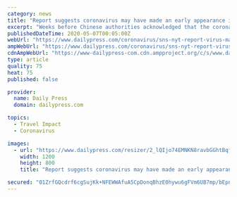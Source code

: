 ```yaml
---
category: news
title: "Report suggests coronavirus may have made an early appearance in France"
excerpt: "Weeks before Chinese authorities acknowledged that the coronavirus could be transmitted by humans, and nearly a month before the first officially recorded cases in Europe, a 42-year-old fishmonger showed up at a hospital in suburban Paris coughing,"
publishedDateTime: 2020-05-07T00:05:00Z
webUrl: "https://www.dailypress.com/coronavirus/sns-nyt-report-virus-made-early-appearance-france-20200506-iloucowhynfp5dyqsqtnd6s344-story.html"
ampWebUrl: "https://www.dailypress.com/coronavirus/sns-nyt-report-virus-made-early-appearance-france-20200506-iloucowhynfp5dyqsqtnd6s344-story.html?outputType=amp"
cdnAmpWebUrl: "https://www-dailypress-com.cdn.ampproject.org/c/s/www.dailypress.com/coronavirus/sns-nyt-report-virus-made-early-appearance-france-20200506-iloucowhynfp5dyqsqtnd6s344-story.html?outputType=amp"
type: article
quality: 75
heat: 75
published: false

provider:
  name: Daily Press
  domain: dailypress.com

topics:
  - Travel Impact
  - Coronavirus

images:
  - url: "https://www.dailypress.com/resizer/2_lQIjo74EMNKN8ravbGGhtBqfg=/1200x0/top/arc-anglerfish-arc2-prod-tronc.s3.amazonaws.com/public/4YNNSIJECNHHLBZ4AMVILKOTMI.jpg"
    width: 1200
    height: 800
    title: "Report suggests coronavirus may have made an early appearance in France"

secured: "01ZrfGQcdrf6cgSujKk+NFEWWAfuA5CpDonqBhzE0hywu6gFVm6UB7mp/bEpnB5aspsSfjKs52rH3458RnYUMJE+aSOM/gMRDxVfMJzE61SJhNmO7dr3VMcT63IcJJbg8CW9fv0/Y3ggFEp5DFcHPw7ktpbDA6C++e2Oo8uM276s8MIT3Mv/xhlx2Uqs3tQd2okINPjpKcZhVjMEg2kD8akVgq9+S3r5PUyA3L42kcmVfTpAGIyBXGm5J1Sb6ydcEaJjt9YgflcPenunCny83IwAk9UHc+up/9OUIvSUbaEthmkzuLuTDa6CxuOW14fX;Lf/FTb31LJKhrjtpy41qlw=="
---
```


